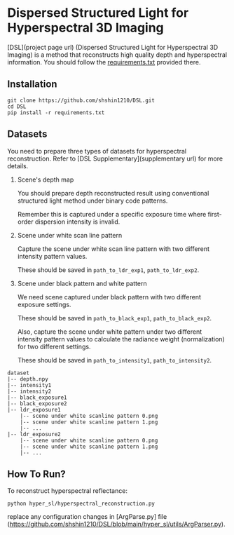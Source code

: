 # Dispersed Structured Light for Hyperspectral 3D Imaging
[DSL](project page url) (Dispersed Structured Light for Hyperspectral 3D Imaging) is a method that reconstructs high quality depth and hyperspectral information.
You should follow the [requirements.txt](https://github.com/shshin1210/DSL/blob/main/requirements.txt) provided there.

## Installation
```
git clone https://github.com/shshin1210/DSL.git
cd DSL
pip install -r requirements.txt
```

## Datasets
You need to prepare three types of datasets for hyperspectral reconstruction. Refer to [DSL Supplementary](supplementary url) for more details.

1. Scene's depth map

   You should prepare depth reconstructed result using conventional structured light method under binary code patterns.
   
   Remember this is captured under a specific exposure time where first-order dispersion intensity is invalid.
   
2. Scene under white scan line pattern
   
   Capture the scene under white scan line pattern with two different intensity pattern values.
   
   These should be saved in `path_to_ldr_exp1`, `path_to_ldr_exp2`.

3. Scene under black pattern and white pattern
   
   We need scene captured under black pattern with two different exposure settings.

   These should be saved in `path_to_black_exp1`, `path_to_black_exp2`.
   
   Also, capture the scene under white pattern under two different intensity pattern values to calculate the radiance weight (normalization) for two different settings.

   These should be saved in `path_to_intensity1`, `path_to_intensity2`.

```
dataset
|-- depth.npy
|-- intensity1
|-- intensity2
|-- black_exposure1
|-- black_exposure2
|-- ldr_exposure1
    |-- scene under white scanline pattern 0.png
    |-- scene under white scanline pattern 1.png
    |-- ...
|-- ldr_exposure2
    |-- scene under white scanline pattern 0.png
    |-- scene under white scanline pattern 1.png
    |-- ...
```


## How To Run?
To reconstruct hyperspectral reflectance:
```
python hyper_sl/hyperspectral_reconstruction.py
```

replace any configuration changes in [ArgParse.py] file (https://github.com/shshin1210/DSL/blob/main/hyper_sl/utils/ArgParser.py).

